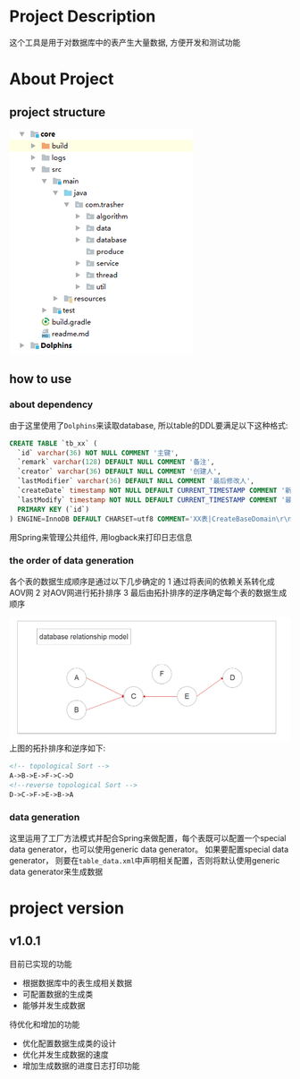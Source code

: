 # Project Description
这个工具是用于对数据库中的表产生大量数据, 方便开发和测试功能

# About Project
## project structure
![Project Structure](https://raw.githubusercontent.com/RoyWorld/Trasher/master/core/src/main/resources/images/projectStructure.png)

## how to use
### about dependency
由于这里使用了`Dolphins`来读取database, 所以table的DDL要满足以下这种格式:
```sql
CREATE TABLE `tb_xx` (
  `id` varchar(36) NOT NULL COMMENT '主键',
  `remark` varchar(128) DEFAULT NULL COMMENT '备注',
  `creator` varchar(36) DEFAULT NULL COMMENT '创建人',
  `lastModifier` varchar(36) DEFAULT NULL COMMENT '最后修改人',
  `createDate` timestamp NOT NULL DEFAULT CURRENT_TIMESTAMP COMMENT '新建时间',
  `lastModify` timestamp NOT NULL DEFAULT CURRENT_TIMESTAMP COMMENT '最后修改时间',
  PRIMARY KEY (`id`)
) ENGINE=InnoDB DEFAULT CHARSET=utf8 COMMENT='XX表|CreateBaseDomain\r\n系统XX表';
```
用Spring来管理公共组件, 用logback来打印日志信息

### the order of data generation
各个表的数据生成顺序是通过以下几步确定的
1 通过将表间的依赖关系转化成AOV网
2 对AOV网进行拓扑排序
3 最后由拓扑排序的逆序确定每个表的数据生成顺序

![Project Structure](https://raw.githubusercontent.com/RoyWorld/Trasher/master/core/src/main/resources/images/DBRelationshipModel.png)
上图的拓扑排序和逆序如下:
```xml
<!-- topological Sort -->
A->B->E->F->C->D
<!--reverse topological Sort -->
D->C->F->E->B->A
```

### data generation
这里运用了工厂方法模式并配合Spring来做配置，每个表既可以配置一个special data generator，也可以使用generic data generator。 
如果要配置special data generator， 则要在`table_data.xml`中声明相关配置，否则将默认使用generic data generator来生成数据

# project version
## v1.0.1
目前已实现的功能
* 根据数据库中的表生成相关数据
* 可配置数据的生成类
* 能够并发生成数据

待优化和增加的功能
* 优化配置数据生成类的设计
* 优化并发生成数据的速度
* 增加生成数据的进度日志打印功能